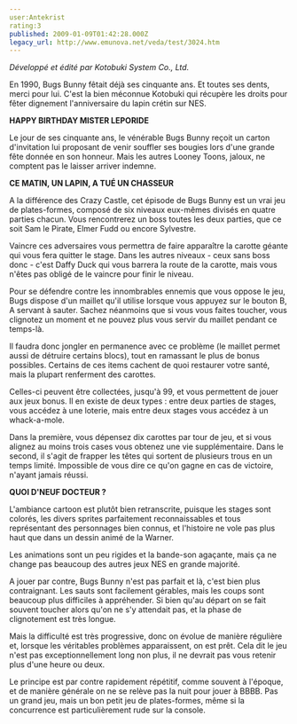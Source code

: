 ```yaml
---
user:Antekrist
rating:3
published: 2009-01-09T01:42:28.000Z
legacy_url: http://www.emunova.net/veda/test/3024.htm
---
```

_Développé et édité par Kotobuki System Co., Ltd._  

  

En 1990, Bugs Bunny fêtait déjà ses cinquante ans. Et toutes ses dents, merci pour lui. C'est la bien méconnue Kotobuki qui récupère les droits pour fêter dignement l'anniversaire du lapin crétin sur NES.  

  

**HAPPY BIRTHDAY MISTER LEPORIDE**  

Le jour de ses cinquante ans, le vénérable Bugs Bunny reçoit un carton d'invitation lui proposant de venir souffler ses bougies lors d'une grande fête donnée en son honneur. Mais les autres Looney Toons, jaloux, ne comptent pas le laisser arriver indemne.  

  

**CE MATIN, UN LAPIN, A TUÉ UN CHASSEUR**  

A la différence des Crazy Castle, cet épisode de Bugs Bunny est un vrai jeu de plates-formes, composé de six niveaux eux-mêmes divisés en quatre parties chacun. Vous rencontrerez un boss toutes les deux parties, que ce soit Sam le Pirate, Elmer Fudd ou encore Sylvestre.  

Vaincre ces adversaires vous permettra de faire apparaître la carotte géante qui vous fera quitter le stage. Dans les autres niveaux - ceux sans boss donc - c'est Daffy Duck qui vous barrera la route de la carotte, mais vous n'êtes pas obligé de le vaincre pour finir le niveau.  

Pour se défendre contre les innombrables ennemis que vous oppose le jeu, Bugs dispose d'un maillet qu'il utilise lorsque vous appuyez sur le bouton B, A servant à sauter. Sachez néanmoins que si vous vous faites toucher, vous clignotez un moment et ne pouvez plus vous servir du maillet pendant ce temps-là.  

Il faudra donc jongler en permanence avec ce problème (le maillet permet aussi de détruire certains blocs), tout en ramassant le plus de bonus possibles. Certains de ces items cachent de quoi restaurer votre santé, mais la plupart renferment des carottes.  

Celles-ci peuvent être collectées, jusqu'à 99, et vous permettent de jouer aux jeux bonus. Il en existe de deux types : entre deux parties de stages, vous accédez à une loterie, mais entre deux stages vous accédez à un whack-a-mole.  

Dans la première, vous dépensez dix carottes par tour de jeu, et si vous alignez au moins trois cases vous obtenez une vie supplémentaire. Dans le second, il s'agit de frapper les têtes qui sortent de plusieurs trous en un temps limité. Impossible de vous dire ce qu'on gagne en cas de victoire, n'ayant jamais réussi.  

  

**QUOI D'NEUF DOCTEUR ?**  

L'ambiance cartoon est plutôt bien retranscrite, puisque les stages sont colorés, les divers sprites parfaitement reconnaissables et tous représentant des personnages bien connus, et l'histoire ne vole pas plus haut que dans un dessin animé de la Warner.  

Les animations sont un peu rigides et la bande-son agaçante, mais ça ne change pas beaucoup des autres jeux NES en grande majorité.  

A jouer par contre, Bugs Bunny n'est pas parfait et là, c'est bien plus contraignant. Les sauts sont facilement gérables, mais les coups sont beaucoup plus difficiles à appréhender. Si bien qu'au départ on se fait souvent toucher alors qu'on ne s'y attendait pas, et la phase de clignotement est très longue.  

Mais la difficulté est très progressive, donc on évolue de manière régulière et, lorsque les véritables problèmes apparaissent, on est prêt. Cela dit le jeu n'est pas exceptionnellement long non plus, il ne devrait pas vous retenir plus d'une heure ou deux.  

Le principe est par contre rapidement répétitif, comme souvent à l'époque, et de manière générale on ne se relève pas la nuit pour jouer à BBBB. Pas un grand jeu, mais un bon petit jeu de plates-formes, même si la concurrence est particulièrement rude sur la console.